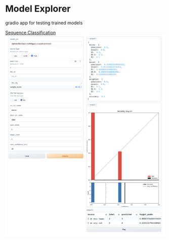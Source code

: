 # Model Explorer
gradio app for testing trained models

[Sequence Classification](seq_clf.md)
![seq_clf_perf_demo](images/seq_clf_perf_demo.png)